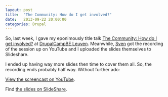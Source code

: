 ```yaml
---
layout: post
title:  "The Community: How do I get involved?"
date:   2013-09-22 20:00:00
categories: Drupal
---
```

So, last week, I gave my eponimously title talk <a href="http://leuven2013.drupalcamp.be/session/community-how-do-i-get-involved">The Community: How do I get
involved?</a> at <a href="http://www.drupalcamp.be">DrupalCampBE Leuven</a>.
Meanwhile, <a href="http://svendecabooter.be/">Sven</a> got the recording of the
session up on YouTube and I uploaded the slides themselves to Slideshare.

I ended up having way more slides then time to cover them all. So, the recording
ends probably half way. Without further ado:

<a href="https://www.youtube.com/watch?v=d4F7pUJ0ukk">View the screencast on YouTube</a>.

Find <a href="https://www.slideshare.net/netsensei/drupalcampbe-2013-the-drupal-community-how-to-contribute?ref=http://localhost:4000/">the slides on SlideShare</a>.